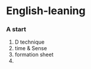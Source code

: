 # English-leaning

### A start 
<ol>
<li> D technique
<li> time & Sense</li>
<li>formation sheet<li/>
</ol>
